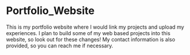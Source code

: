 ﻿# Portfolio_Website
This is my portfolio website where I would link my projects and upload my experiences. I plan to build some of my web based projects into this website, so look out for these changes!
My contact information is also provided, so you can reach me if necessary.

